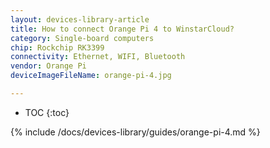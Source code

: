 ```yaml
---
layout: devices-library-article
title: How to connect Orange Pi 4 to WinstarCloud?
category: Single-board computers
chip: Rockchip RK3399
connectivity: Ethernet, WIFI, Bluetooth
vendor: Orange Pi
deviceImageFileName: orange-pi-4.jpg

---
```



* TOC
{:toc}

{% include /docs/devices-library/guides/orange-pi-4.md %}